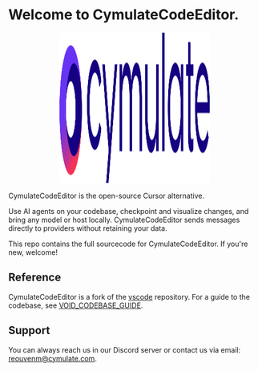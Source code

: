 # Welcome to CymulateCodeEditor.

<div align="center">
	<img
		src="./src/vs/workbench/browser/parts/editor/media/slice_of_void.png"
	 	alt="CymulateCodeEditor Welcome"
		width="300"
	 	height="300"
	/>
</div>

CymulateCodeEditor is the open-source Cursor alternative.

Use AI agents on your codebase, checkpoint and visualize changes, and bring any model or host locally. CymulateCodeEditor sends messages directly to providers without retaining your data.

This repo contains the full sourcecode for CymulateCodeEditor. If you're new, welcome!


## Reference

CymulateCodeEditor is a fork of the [vscode](https://github.com/microsoft/vscode) repository. For a guide to the codebase, see [VOID_CODEBASE_GUIDE](https://github.com/cymulatereouven/Cymulate-CodeEditor/blob/main/VOID_CODEBASE_GUIDE.md).

## Support
You can always reach us in our Discord server or contact us via email: reouvenm@cymulate.com.
